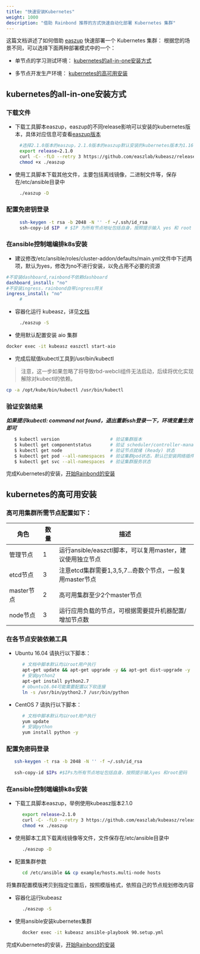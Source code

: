 ```yaml
---
title: "快速安装Kubernetes"
weight: 1000
description: "借助 Rainbond 推荐的方式快速自动化部署 Kubernetes 集群"
---
```


这篇文档讲述了如何借助 [easzup](https://github.com/easzlab) 快速部署一个 Kubernetes 集群：
根据您的场景不同，可以选择下面两种部署模式中的一个：

- 单节点的学习测试环境： [kubernetes的all-in-one安装方式](#一、kubernetes的all-in-one安装方式)

- 多节点开发生产环境： [kubernetes的高可用安装](#二、kubernetes的高可用安装)

## kubernetes的all-in-one安装方式

### 下载文件

   - 下载工具脚本easzup，easzup的不同release影响可以安装的kubernetes版本，具体对应信息可查看[easzup版本](https://github.com/easzlab/kubeasz/releases)

```bash
     #选择2.1.0版本的easzup，2.1.0版本的easzup默认安装的kubernetes版本为1.16.2
     export release=2.1.0
     curl -C- -fLO --retry 3 https://github.com/easzlab/kubeasz/releases/download/${release}/easzup
     chmod +x ./easzup
```

   - 使用工具脚本下载其他文件，主要包括离线镜像，二进制文件等，保存在/etc/ansible目录中

```bash
     ./easzup -D
```

### 配置免密钥登录

```bash
     ssh-keygen -t rsa -b 2048 -N '' -f ~/.ssh/id_rsa
     ssh-copy-id $IP  # $IP 为所有节点地址包括自身，按照提示输入 yes 和 root 密码
```

### 在ansible控制端编排k8s安装
   - 建议修改/etc/ansible/roles/cluster-addon/defaults/main.yml文件中下述两项，默认为yes，修改为no不进行安装，以免占用不必要的资源

   ```yaml
   #不安装dashboard,rainbond不依赖dashboard
   dashboard_install: "no"
   #不安装ingress，rainbond自带ingress网关
   ingress_install: "no"
        #
   ```

   - 容器化运行 kubeasz，详见[文档](https://github.com/easzlab/kubeasz/blob/master/docs/setup/docker_kubeasz.md)

   ```bash
        ./easzup -S
   ```

   - 使用默认配置安装 aio 集群

   ```bash
   docker exec -it kubeasz easzctl start-aio
   ```
   - 完成后赋值kubectl工具到/usr/bin/kubectl
   
   > 注意，这一步如果忽略了将导致rbd-webcli组件无法启动，后续将优化实现解除对kubectl的依赖。
   
   ```bash
   cp -a /opt/kube/bin/kubectl /usr/bin/kubectl 
   ```

### 验证安装结果

   ***如果提示kubectl: command not found，退出重新ssh登录一下，环境变量生效即可***

```bash
   $ kubectl version                   # 验证集群版本     
   $ kubectl get componentstatus       # 验证 scheduler/controller-manager/etcd等组件状态
   $ kubectl get node                  # 验证节点就绪 (Ready) 状态
   $ kubectl get pod --all-namespaces  # 验证集群pod状态，默认已安装网络插件、coredns、metrics-server等
   $ kubectl get svc --all-namespaces  # 验证集群服务状态
```
   完成Kubernetes的安装，[开始Rainbond的安装](../minimal_install/)

## kubernetes的高可用安装

### 高可用集群所需节点配置如下：


   | 角色       | 数量 | 描述                                                         |
   | ---------- | ---- | ------------------------------------------------------------ |
   | 管理节点   | 1    | 运行ansible/easzctl脚本，可以复用master，建议使用独立节点 |
   | etcd节点   | 3    | 注意etcd集群需要1,3,5,7...奇数个节点，一般复用master节点     |
   | master节点 | 2    | 高可用集群至少2个master节点                                  |
   | node节点   | 3    | 运行应用负载的节点，可根据需要提升机器配置/增加节点数        |


### 在各节点安装依赖工具

- Ubuntu 16.04 请执行以下脚本：

```bash
      # 文档中脚本默认均以root用户执行
      apt-get update && apt-get upgrade -y && apt-get dist-upgrade -y
      # 安装python2
      apt-get install python2.7
      # Ubuntu16.04可能需要配置以下软连接
      ln -s /usr/bin/python2.7 /usr/bin/python
```

- CentOS 7 请执行以下脚本：

```bash
      # 文档中脚本默认均以root用户执行
      yum update
      # 安装python
      yum install python -y
```

### 配置免密码登录

```bash
   ssh-keygen -t rsa -b 2048 -N '' -f ~/.ssh/id_rsa
   
   ssh-copy-id $IPs #$IPs为所有节点地址包括自身，按照提示输入yes 和root密码
```

### 在ansible控制端编排k8s安装

- 下载工具脚本easzup，举例使用kubeasz版本2.1.0

```bash
      export release=2.1.0
      curl -C- -fLO --retry 3 https://github.com/easzlab/kubeasz/releases/download/${release}/easzup
      chmod +x ./easzup
```

- 使用脚本工具下载离线镜像等文件，文件保存在/etc/ansible目录中

```bash
      ./easzup -D
```

- 配置集群参数

```bash
      cd /etc/ansible && cp example/hosts.multi-node hosts
```

   将集群配置模版拷贝到指定位置后，按照模版格式，依照自己的节点规划修改内容

- 容器化运行kubeasz

```bash
      ./easzup -S
```

- 使用ansible安装kubernetes集群

```bash
      docker exec -it kubeasz ansible-playbook 90.setup.yml
```

完成Kubernetes的安装，[开始Rainbond的安装](../minimal_install/)
